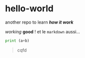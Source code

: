 # hello-world
another repo to learn ___how it work___

*working* **good** !
et le `markdown` aussi...
```python
print (a+b)
```
> cqfd
